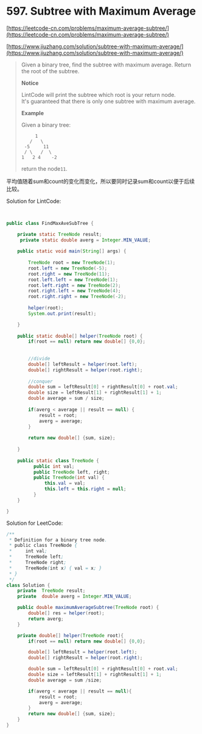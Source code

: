 # 597. Subtree with Maximum Average

[https://leetcode-cn.com/problems/maximum-average-subtree/](https://leetcode-cn.com/problems/maximum-average-subtree/)  
  
[https://www.jiuzhang.com/solution/subtree-with-maximum-average/](https://www.jiuzhang.com/solution/subtree-with-maximum-average/)

> Given a binary tree, find the subtree with maximum average. Return the root of the subtree.
>
> **Notice**
>
> LintCode will print the subtree which root is your return node.  
> It's guaranteed that there is only one subtree with maximum average.
>
> **Example**
>
> Given a binary tree:
>
> ```text
>      1
>    /   \
>  -5     11
>  / \   /  \
> 1   2 4    -2
> ```
>
> return the node`11`.

平均值随着sum和count的变化而变化，所以要同时记录sum和count以便于后续比较。



Solution for LintCode:

```java
 

public class FindMaxAveSubTree {

	private static TreeNode result;
	 private static double averg = Integer.MIN_VALUE;
	 
	public static void main(String[] args) {
		
		TreeNode root = new TreeNode(1);
		root.left = new TreeNode(-5);
		root.right = new TreeNode(11);
		root.left.left = new TreeNode(1);
		root.left.right = new TreeNode(2);
		root.right.left = new TreeNode(4);
		root.right.right = new TreeNode(-2);
		
		helper(root);
		System.out.print(result);

	}
	
	public static double[] helper(TreeNode root) {
		if(root == null) return new double[] {0,0};
		
		
		//divide
		double[] leftResult = helper(root.left);
		double[] rightResult = helper(root.right);
		
		//conquer
		double sum = leftResult[0] + rightResult[0] + root.val;
		double size = leftResult[1] + rightResult[1] + 1;
		double average = sum / size;
		
		if(averg < average || result == null) {
			result = root;
			averg = average;
		}
		
		return new double[] {sum, size};
		
	}
	
	public static class TreeNode {
	      public int val;
	      public TreeNode left, right;
	      public TreeNode(int val) {
	          this.val = val;
	          this.left = this.right = null;
	      }
	}

}

```

Solution for LeetCode:

```java
/**
 * Definition for a binary tree node.
 * public class TreeNode {
 *     int val;
 *     TreeNode left;
 *     TreeNode right;
 *     TreeNode(int x) { val = x; }
 * }
 */
class Solution {
    private  TreeNode result;
	private  double averg = Integer.MIN_VALUE;

    public double maximumAverageSubtree(TreeNode root) {
        double[] res = helper(root);
        return averg;
    }

    private double[] helper(TreeNode root){
        if(root == null) return new double[] {0,0};

        double[] leftResult = helper(root.left);
        double[] rightResult = helper(root.right);

        double sum = leftResult[0] + rightResult[0] + root.val;
        double size = leftResult[1] + rightResult[1] + 1;
        double average = sum /size;

        if(averg < average || result == null){
            result = root;
            averg = average;
        }
        return new double[] {sum, size};
    }
}
```

